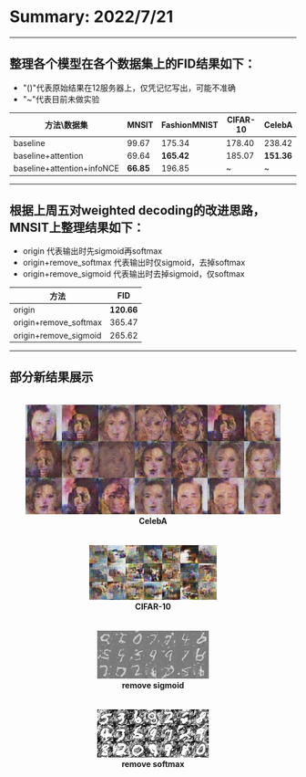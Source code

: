# Summary: 2022/7/21
***
## 整理各个模型在各个数据集上的FID结果如下：
* "()"代表原始结果在12服务器上，仅凭记忆写出，可能不准确
* "~"代表目前未做实验

|方法\数据集|MNSIT|FashionMNIST|CIFAR-10|CelebA|
|----------|-----|-------------|--------|------|
|baseline|99.67|175.34|178.40|238.42|
|baseline+attention|69.64|**165.42**|185.07|**151.36**|
|baseline+attention+infoNCE|**66.85**|196.85|~|~|


***

## 根据上周五对weighted decoding的改进思路，MNSIT上整理结果如下：
* origin 代表输出时先sigmoid再softmax
* origin+remove_softmax 代表输出时仅sigmoid，去掉softmax
* origin+remove_sigmoid 代表输出时去掉sigmoid，仅softmax

|方法|FID|
|----|----|
|origin|**120.66**|
|origin+remove_softmax|365.47|
|origin+remove_sigmoid|265.62|

***

## 部分新结果展示
<br/>
<center>
    <img src = "./res/CelebA.png">
    <br>
    <b>CelebA</b>
    <br>
    <br>
    <br>
    <img src = "./res/CIFAR10.png">
    <br>
    <b>CIFAR-10</b>
    <br>
    <br>
    <br>
    <img src = "./res/remove_sigmoid.png">
    <br>
    <b>remove sigmoid</b>
    <br>
    <br>
    <br>
    <img src = "./res/remove_softmax.png">
    <br>
    <b>remove softmax</b></p>
</center>